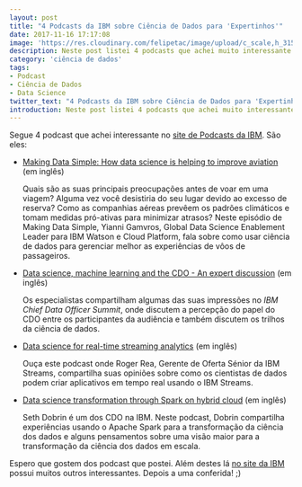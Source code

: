 ```yaml
---
layout: post
title: "4 Podcasts da IBM sobre Ciência de Dados para 'Expertinhos'"
date: 2017-11-16 17:17:08
image: 'https://res.cloudinary.com/felipetac/image/upload/c_scale,h_315,w_600/v1516989710/podcast-ibm-draft_qsdgpk.jpg'
description: Neste post listei 4 podcasts que achei muito interessante sobre Ciência de Dados fornecidos pela IBM
category: 'ciência de dados'
tags:
- Podcast
- Ciência de Dados
- Data Science
twitter_text: "4 Podcasts da IBM sobre Ciência de Dados para 'Expertinhos'"
introduction: Neste post listei 4 podcasts que achei muito interessante sobre Ciência de Dados fornecidos pela IBM
---
```

Segue 4 podcast que achei interessante no [site de Podcasts da IBM](https://www.acast.com/ibmanalyticsinsightspodcasts/). São eles:

- [Making Data Simple: How data science is helping to improve aviation](https://www.acast.com/ibmanalyticsinsightspodcasts/making-data-simple-how-data-science-is-helping-to-improve-aviation) (em inglês)

    Quais são as suas principais preocupações antes de voar em uma viagem? Alguma vez você desistiria do seu lugar devido ao excesso de reserva? Como as companhias aéreas prevêem os padrões climáticos e tomam medidas pró-ativas para minimizar atrasos? Neste episódio de Making Data Simple, Yianni Gamvros, Global Data Science Enablement Leader para IBM Watson e Cloud Platform, fala sobre como usar ciência de dados para gerenciar melhor as experiências de vôos de passageiros.

- [Data science, machine learning and the CDO - An expert discussion](https://www.acast.com/ibmanalyticsinsightspodcasts/data-science-machine-learning-and-the-cdo-an-expert-discussion) (em inglês)
	
    Os especialistas compartilham algumas das suas impressões no _IBM Chief Data Officer Summit_, onde discutem a percepção do papel do CDO entre os participantes da audiência e também discutem os trilhos da ciência de dados.

- [Data science for real-time streaming analytics](https://www.acast.com/ibmanalyticsinsightspodcasts/data-science-for-real-time-streaming-analytics) (em inglês)

    Ouça este podcast onde Roger Rea, Gerente de Oferta Sénior da IBM Streams, compartilha suas opiniões sobre como os cientistas de dados podem criar aplicativos em tempo real usando o IBM Streams.

- [Data science transformation through Spark on hybrid cloud](https://www.acast.com/ibmanalyticsinsightspodcasts/data-science-transformation-through-spark-on-hybrid-cloud) (em inglês)

    Seth Dobrin é um dos CDO na IBM. Neste podcast, Dobrin compartilha experiências usando o Apache Spark para a transformação da ciência dos dados e alguns pensamentos sobre uma visão maior para a transformação da ciência dos dados em escala.

Espero que gostem dos podcast que postei. Além destes lá [no site da IBM](https://www.acast.com/ibmanalyticsinsightspodcasts/) possui muitos outros interessantes. Depois a uma conferida! ;)